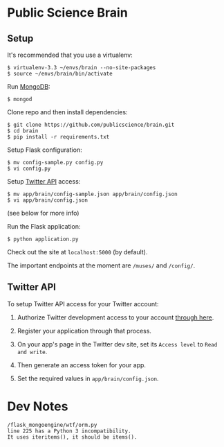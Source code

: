 Public Science Brain
====================

## Setup
It's recommended that you use a virtualenv:
```
$ virtualenv-3.3 ~/envs/brain --no-site-packages
$ source ~/envs/brain/bin/activate
```

Run [MongoDB](http://www.mongodb.org/downloads):
```
$ mongod
```

Clone repo and then install dependencies:
```
$ git clone https://github.com/publicscience/brain.git
$ cd brain
$ pip install -r requirements.txt
```

Setup Flask configuration:
```
$ mv config-sample.py config.py
$ vi config.py
```

Setup [Twitter API](https://dev.twitter.com/apps) access:
```
$ mv app/brain/config-sample.json app/brain/config.json
$ vi app/brain/config.json
```
(see below for more info)

Run the Flask application:
```
$ python application.py
```

Check out the site at `localhost:5000` (by default).

The important endpoints at the moment are `/muses/` and `/config/`.


## Twitter API
To setup Twitter API access for your Twitter account:

1. Authorize Twitter development access to your account [through
   here](https://dev.twitter.com/apps).

2. Register your application through that process.

3. On your app's page in the Twitter dev site, set its `Access level` to
   `Read and write`.

4. Then generate an access token for your app.

5. Set the required values in `app/brain/config.json`.


Dev Notes
=========

```
/flask_mongoengine/wtf/orm.py
line 225 has a Python 3 incompatibility.
It uses iteritems(), it should be items().
```